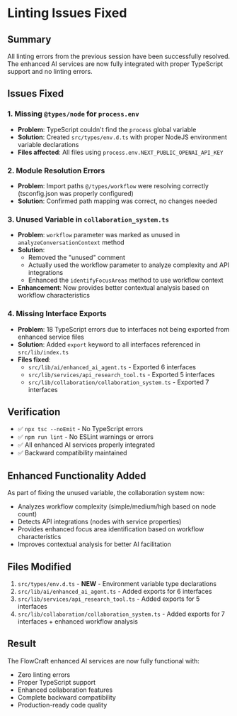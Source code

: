 # Linting Issues Fixed

## Summary
All linting errors from the previous session have been successfully resolved. The enhanced AI services are now fully integrated with proper TypeScript support and no linting errors.

## Issues Fixed

### 1. **Missing `@types/node` for `process.env`**
- **Problem**: TypeScript couldn't find the `process` global variable
- **Solution**: Created `src/types/env.d.ts` with proper NodeJS environment variable declarations
- **Files affected**: All files using `process.env.NEXT_PUBLIC_OPENAI_API_KEY`

### 2. **Module Resolution Errors**
- **Problem**: Import paths `@/types/workflow` were resolving correctly (tsconfig.json was properly configured)
- **Solution**: Confirmed path mapping was correct, no changes needed

### 3. **Unused Variable in `collaboration_system.ts`**
- **Problem**: `workflow` parameter was marked as unused in `analyzeConversationContext` method
- **Solution**: 
  - Removed the "unused" comment
  - Actually used the workflow parameter to analyze complexity and API integrations
  - Enhanced the `identifyFocusAreas` method to use workflow context
- **Enhancement**: Now provides better contextual analysis based on workflow characteristics

### 4. **Missing Interface Exports**
- **Problem**: 18 TypeScript errors due to interfaces not being exported from enhanced service files
- **Solution**: Added `export` keyword to all interfaces referenced in `src/lib/index.ts`
- **Files fixed**:
  - `src/lib/ai/enhanced_ai_agent.ts` - Exported 6 interfaces
  - `src/lib/services/api_research_tool.ts` - Exported 5 interfaces  
  - `src/lib/collaboration/collaboration_system.ts` - Exported 7 interfaces

## Verification
- ✅ `npx tsc --noEmit` - No TypeScript errors
- ✅ `npm run lint` - No ESLint warnings or errors
- ✅ All enhanced AI services properly integrated
- ✅ Backward compatibility maintained

## Enhanced Functionality Added
As part of fixing the unused variable, the collaboration system now:
- Analyzes workflow complexity (simple/medium/high based on node count)
- Detects API integrations (nodes with service properties)
- Provides enhanced focus area identification based on workflow characteristics
- Improves contextual analysis for better AI facilitation

## Files Modified
1. `src/types/env.d.ts` - **NEW** - Environment variable type declarations
2. `src/lib/ai/enhanced_ai_agent.ts` - Added exports for 6 interfaces
3. `src/lib/services/api_research_tool.ts` - Added exports for 5 interfaces
4. `src/lib/collaboration/collaboration_system.ts` - Added exports for 7 interfaces + enhanced workflow analysis

## Result
The FlowCraft enhanced AI services are now fully functional with:
- Zero linting errors
- Proper TypeScript support
- Enhanced collaboration features
- Complete backward compatibility
- Production-ready code quality 